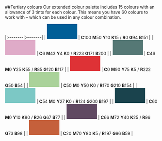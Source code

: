 ##Tertiary colours
Our extended colour palette includes 15 colours with an allowance of 3 tints for each colour. This means you have 60 colours to work with – which can be used in any colour combination.

|:--------|:--------|
| <svg width="100" height="50"><rect width="100%" height="100%" style="fill:rgb(0,94,151)" /></svg> | **C**100 **M**50 **Y**10 **K**15 / **R**0 **G**94 **B**151 |
| <svg width="100" height="50"><rect width="100%" height="100%" style="fill:rgb(223,171,200)" /></svg> | **C**6 **M**43 **Y**4 **K**0 / **R**223 **G**171 **B**200 |
| <svg width="100" height="50"><rect width="100%" height="100%" style="fill:rgb(85,120,117)" /></svg> | **C**46 **M**0 **Y**25 **K**55 / **R**85 **G**120 **B**117 |
| <svg width="100" height="50"><rect width="100%" height="100%" style="fill:rgb(222,50,54)" /></svg> | **C**0 **M**90 **Y**75 **K**5 / **R**222 **G**50 **B**54 |
| <svg width="100" height="50"><rect width="100%" height="100%" style="fill:rgb(170,210,154)" /></svg> | **C**50 **M**0 **Y**50 **K**0 / **R**170 **G**210 **B**154 |
| <svg width="100" height="50"><rect width="100%" height="100%" style="fill:rgb(124,200,197)" /></svg> | **C**54 **M**0 **Y**27 **K**0 / **R**124 **G**200 **B**197 |
| <svg width="100" height="50"><rect width="100%" height="100%" style="fill:rgb(26,67,77)" /></svg> | **C**60 **M**0 **Y**10 **K**80 / **R**26 **G**67 **B**77 |
| <svg width="100" height="50"><rect width="100%" height="100%" style="fill:rgb(96,73,98)" /></svg> | **C**66 **M**72 **Y**40 **K**25 / **R**96 **G**73 **B**98 |
| <svg width="100" height="50"><rect width="100%" height="100%" style="fill:rgb(197,96,59)" /></svg> | **C**20 **M**70 **Y**80 **K**5 / **R**197 **G**96 **B**59 |